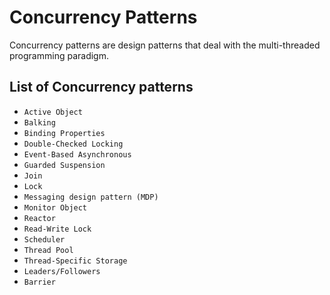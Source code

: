 Concurrency Patterns
====================

Concurrency patterns are design patterns that deal with the multi-threaded programming paradigm.

List of Concurrency patterns
----------------------------

* `Active Object`
* `Balking`
* `Binding Properties`
* `Double-Checked Locking`
* `Event-Based Asynchronous`
* `Guarded Suspension`
* `Join`
* `Lock`
* `Messaging design pattern (MDP)`
* `Monitor Object`
* `Reactor`
* `Read-Write Lock`
* `Scheduler`
* `Thread Pool`
* `Thread-Specific Storage`
* `Leaders/Followers`
* `Barrier`